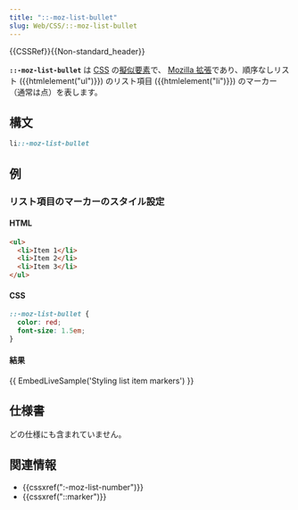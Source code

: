 ```yaml
---
title: "::-moz-list-bullet"
slug: Web/CSS/::-moz-list-bullet
---
```


{{CSSRef}}{{Non-standard_header}}

**`::-moz-list-bullet`** は [CSS](/ja/docs/Web/CSS) の[擬似要素](/ja/docs/Web/CSS/Pseudo-elements)で、 [Mozilla 拡張](/ja/docs/Web/CSS/Mozilla_Extensions)であり、順序なしリスト ({{htmlelement("ul")}}) のリスト項目 ({{htmlelement("li")}}) のマーカー（通常は点）を表します。

## 構文

```css
li::-moz-list-bullet
```

## 例

### リスト項目のマーカーのスタイル設定

#### HTML

```html
<ul>
  <li>Item 1</li>
  <li>Item 2</li>
  <li>Item 3</li>
</ul>
```

#### CSS

```css
::-moz-list-bullet {
  color: red;
  font-size: 1.5em;
}
```

#### 結果

{{ EmbedLiveSample('Styling list item markers') }}

## 仕様書

どの仕様にも含まれていません。

## 関連情報

- {{cssxref(":-moz-list-number")}}
- {{cssxref("::marker")}}
